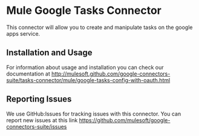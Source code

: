 Mule Google Tasks Connector
=========================

This connector will allow you to create and manipulate tasks on the google apps service.

Installation and Usage
----------------------

For information about usage and installation you can check our documentation at http://mulesoft.github.com/google-connectors-suite/tasks-connector/mule/google-tasks-config-with-oauth.html

Reporting Issues
----------------

We use GitHub:Issues for tracking issues with this connector. You can report new issues at this link https://github.com/mulesoft/google-connectors-suite/issues